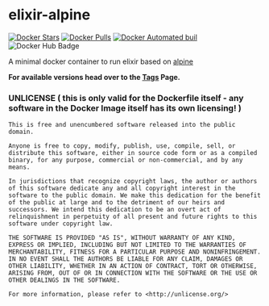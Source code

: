 # elixir-alpine

[![Docker Stars](https://img.shields.io/docker/pulls/mpneuried/elixir-alpine.svg)](https://hub.docker.com/r/mpneuried/elixir-alpine/)
[![Docker Pulls](https://img.shields.io/docker/stars/mpneuried/elixir-alpine.svg)](https://hub.docker.com/r/mpneuried/elixir-alpine/)
[![Docker Automated buil](https://img.shields.io/docker/automated/mpneuried/elixir-alpine.svg)](https://hub.docker.com/r/mpneuried/elixir-alpine/)  
![Docker Hub Badge](http://dockeri.co/image/mpneuried/elixir-alpine)

A minimal docker container to run elixir based on [alpine](https://hub.docker.com/r/_/alpine/)

**For available versions head over to the [Tags](Tags/) Page.**

### UNLICENSE ( this is only valid for the Dockerfile itself - any software in the Docker Image itself has its own licensing! )

```
This is free and unencumbered software released into the public domain.

Anyone is free to copy, modify, publish, use, compile, sell, or
distribute this software, either in source code form or as a compiled
binary, for any purpose, commercial or non-commercial, and by any
means.

In jurisdictions that recognize copyright laws, the author or authors
of this software dedicate any and all copyright interest in the
software to the public domain. We make this dedication for the benefit
of the public at large and to the detriment of our heirs and
successors. We intend this dedication to be an overt act of
relinquishment in perpetuity of all present and future rights to this
software under copyright law.

THE SOFTWARE IS PROVIDED "AS IS", WITHOUT WARRANTY OF ANY KIND,
EXPRESS OR IMPLIED, INCLUDING BUT NOT LIMITED TO THE WARRANTIES OF
MERCHANTABILITY, FITNESS FOR A PARTICULAR PURPOSE AND NONINFRINGEMENT.
IN NO EVENT SHALL THE AUTHORS BE LIABLE FOR ANY CLAIM, DAMAGES OR
OTHER LIABILITY, WHETHER IN AN ACTION OF CONTRACT, TORT OR OTHERWISE,
ARISING FROM, OUT OF OR IN CONNECTION WITH THE SOFTWARE OR THE USE OR
OTHER DEALINGS IN THE SOFTWARE.

For more information, please refer to <http://unlicense.org/>
```
